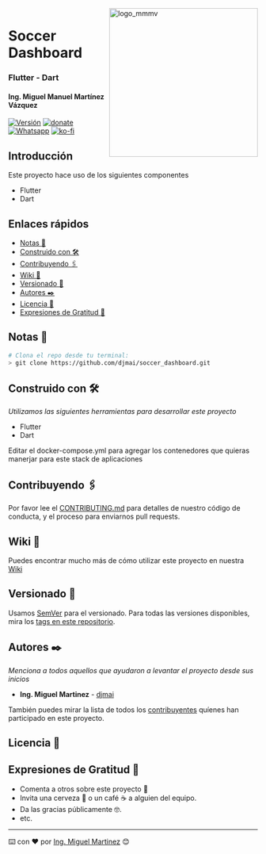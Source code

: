 <img width="300px" align="right" alt="logo_mmmv" src="https://mmartinezdev.com/images/logo_white.png">

# Soccer Dashboard

### Flutter - Dart

#### Ing. Miguel Manuel Martínez Vázquez

[![Versión](https://img.shields.io/badge/Versión-0.0.1-blue.svg)](https://github.com/djmai/curso-node-restserver/releases/tag/curso-node-restserver-v.0.0.1)
[![donate](https://www.paypalobjects.com/es_ES/i/btn/btn_donate_SM.gif)](https://paypal.me/IngMiguelMartinez?locale.x=es_XC)
[![Whatsapp](https://img.shields.io/badge/WhatsApp-25D366?style=for-the-badge&logo=whatsapp&logoColor=white)](https://wa.link/7trr5f)
[![ko-fi](https://ko-fi.com/img/githubbutton_sm.svg)](https://ko-fi.com/W7W86SX6E)

## Introducción

Este proyecto hace uso de los siguientes componentes

- Flutter
- Dart

## Enlaces rápidos

- [Notas 🚀](#Notas)
- [Construido con 🛠️](#Construido)
- [Contribuyendo 🖇️](#Contribuyendo)
- [Wiki 📖](#Wiki)
- [Versionado 📌](#Versionado)
- [Autores ✒️](#Autores)
- [Licencia 📄](#Licencia)
- [Expresiones de Gratitud 🎁](#Gratitud)

<a name="Notas" />

## Notas 🚀

```bash
# Clona el repo desde tu terminal:
> git clone https://github.com/djmai/soccer_dashboard.git

```

<a name="Construido" />

## Construido con 🛠️

_Utilizamos las siguientes herramientas para desarrollar este proyecto_
 
 - Flutter
 - Dart



Editar el docker-compose.yml para agregar los contenedores que quieras manerjar para este stack de aplicaciones

<a name="Contribuyendo" />

## Contribuyendo 🖇️

Por favor lee el [CONTRIBUTING.md](https://github.com/djmai/soccer_dashboard/CONTRIGUTING.md) para detalles de nuestro código de conducta, y el proceso para enviarnos pull requests.

<a name="Wiki" />

## Wiki 📖

Puedes encontrar mucho más de cómo utilizar este proyecto en nuestra [Wiki](https://github.com/djmai/soccer_dashboard/wiki)

<a name="Versionado" />

## Versionado 📌

Usamos [SemVer](http://semver.org/) para el versionado. Para todas las versiones disponibles, mira los [tags en este repositorio](https://github.com/djmai/soccer_dashboard/tags).

<a name="Autores" />

## Autores ✒️

_Menciona a todos aquellos que ayudaron a levantar el proyecto desde sus inicios_

- **Ing. Miguel Martinez** - [djmai](https://github.com/djmai)

También puedes mirar la lista de todos los [contribuyentes](https://github.com/djmai/soccer_dashboard/CONTRIBUTING.md) quíenes han participado en este proyecto.

<a name="Licencia" />

## Licencia 📄

<a name="Gratitud" />

## Expresiones de Gratitud 🎁

- Comenta a otros sobre este proyecto 📢
- Invita una cerveza 🍺 o un café ☕ a alguien del equipo.
- Da las gracias públicamente 🤓.
- etc.

---

⌨️ con ❤️ por [Ing. Miguel Martinez](https://github.com/djmai) 😊